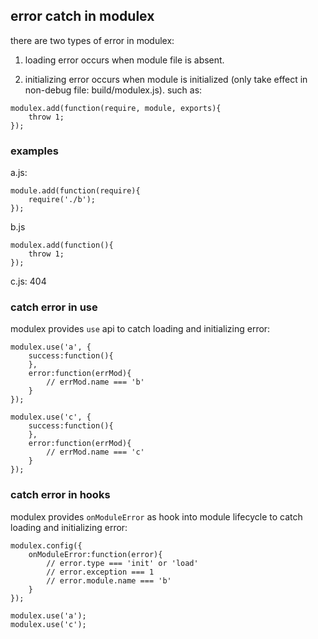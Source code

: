 ## error catch in modulex

there are two types of error in modulex:

1. loading error occurs when module file is absent.

2. initializing error occurs when module is initialized (only take effect in non-debug file: build/modulex.js). such as:
```
modulex.add(function(require, module, exports){
    throw 1;
});
```


### examples

a.js:
```
module.add(function(require){
    require('./b');
});
```

b.js
```
modulex.add(function(){
    throw 1;
});
```

c.js: 404


### catch error in use

modulex provides `use` api to catch loading and initializing error:
```
modulex.use('a', {
    success:function(){
    },
    error:function(errMod){
        // errMod.name === 'b'
    }
});

modulex.use('c', {
    success:function(){
    },
    error:function(errMod){
        // errMod.name === 'c'
    }
});
```

### catch error in hooks

modulex provides `onModuleError` as hook into module lifecycle to catch loading and initializing error:
```
modulex.config({
    onModuleError:function(error){
        // error.type === 'init' or 'load'
        // error.exception === 1
        // error.module.name === 'b'
    }
});

modulex.use('a');
modulex.use('c');
```